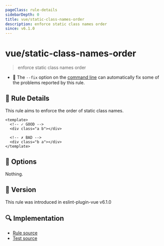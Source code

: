 ```yaml
---
pageClass: rule-details
sidebarDepth: 0
title: vue/static-class-names-order
description: enforce static class names order
since: v6.1.0
---
```

# vue/static-class-names-order

> enforce static class names order

- :wrench: The `--fix` option on the [command line](https://eslint.org/docs/user-guide/command-line-interface#fixing-problems) can automatically fix some of the problems reported by this rule.

## :book: Rule Details

This rule aims to enforce the order of static class names.

<eslint-code-block fix :rules="{'vue/static-class-names-order': ['error']}">

```vue
<template>
  <!-- ✓ GOOD -->
  <div class="a b"></div>

  <!-- ✗ BAD -->
  <div class="b a"></div>
</template>
```

</eslint-code-block>

## :wrench: Options

Nothing.

## :rocket: Version

This rule was introduced in eslint-plugin-vue v6.1.0

## :mag: Implementation

- [Rule source](https://github.com/vuejs/eslint-plugin-vue/blob/master/lib/rules/static-class-names-order.js)
- [Test source](https://github.com/vuejs/eslint-plugin-vue/blob/master/tests/lib/rules/static-class-names-order.js)
